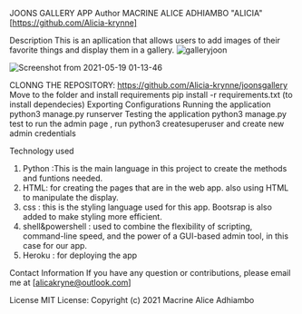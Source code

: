 JOONS GALLERY APP 
Author
MACRINE ALICE ADHIAMBO "ALICIA"[https://github.com/Alicia-krynne]

Description
This is an apllication that allows users to   add images of their  favorite things and display them in a gallery. 
![galleryjoon](https://user-images.githubusercontent.com/78471467/118897209-76495780-b912-11eb-8042-8fe64db49fce.png)

![Screenshot from 2021-05-19 01-13-46](https://user-images.githubusercontent.com/78471467/118732504-23ed3580-b843-11eb-8b6d-43ec92e4f267.png)

CLONNG THE  REPOSITORY:
https://github.com/Alicia-krynne/joonsgallery
Move to the folder and install requirements
pip install -r requirements.txt (to  install dependecies)
Exporting Configurations
Running the application
python3 manage.py runserver
Testing the application
python3 manage.py test
to  run  the  admin page , run python3 createsuperuser and  create new  admin  credentials


Technology used
1. Python :This is the main language in this project to create the methods and funtions needed. 
2. HTML: for creating the pages that are in the web app. also using HTML to manipulate the display. 
3. css : this is the styling language used for this app. Bootsrap is also added to make styling more efficient. 
4. shell&powershell : used to combine the flexibility of scripting, command-line speed, and the power of a GUI-based admin tool, in this case for our app.
5. Heroku :  for deploying the  app 


Contact Information
If you have any question or contributions, please email me at [alicakryne@outlook.com]

License
MIT License:
Copyright (c) 2021 Macrine Alice Adhiambo
